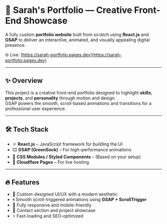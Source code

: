 # 💼 Sarah's Portfolio — Creative Front-End Showcase

A fully custom **portfolio website** built from scratch using **React.js** and **GSAP** to deliver an interactive, animated, and visually appealing digital presence.

🌐 Live: [https://sarah-portfolio.pages.dev](https://sarah-portfolio.pages.dev)

---

## ✨ Overview

This project is a creative front-end portfolio designed to highlight **skills**, **projects**, and **personality** through motion and design.  
GSAP powers the smooth, scroll-based animations and transitions for a professional user experience.

---

## 🛠 Tech Stack

- ⚛️ **React.js** – JavaScript framework for building the UI
- 🎞️ **GSAP (GreenSock)** – For high-performance animations
- 💅 **CSS Modules / Styled Components** – (Based on your setup)
- 🚀 **Cloudflare Pages** – For live hosting

---

## 🔥 Features

- 🎨 Custom-designed UI/UX with a modern aesthetic
- 🌀 Smooth scroll-triggered animations using **GSAP + ScrollTrigger**
- 📱 Fully responsive and mobile-friendly
- 💬 Contact section and project showcase
- ⚡ Fast-loading and SEO-optimized
